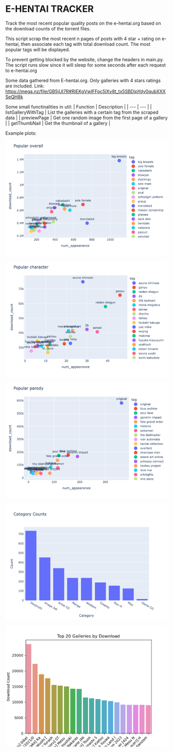 # E-HENTAI TRACKER
Track the most recent popular quality posts on the e-hentai.org based on the download counts of the torrent files.

This script scrap the most recent n pages of posts with 4 star + rating on e-hentai, then associate each tag with total download count. The most popular tags will be displayed.

To prevent getting blocked by the website, change the headers in main.py. The script runs slow since it will sleep for some seconds after each request to e-hentai.org

Some data gathered from E-hentai.org. Only galleries with 4 stars ratings are included. Link: https://mega.nz/file/GB5jUI7R#RIEKgVwIFFpc5lXv8t_tx5SBDipYdy0qubXXXSeQH8k

Some small functinalities in util:
| Function | Description |
| --- | --- |
| listGalleryWithTag | List the galleries with a certain tag from the scraped data |
| previewPage | Get one random image from the first page of a gallery |
| getThumbNail | Get the thumbnail of a gallery |

Example plots:

![Alt text](images/overall.png)

![Alt text](images/character.png)

![Alt text](images/parody.png)

![Alt text](images/category_plot.png)

![Alt text](images/top_gallery.png)